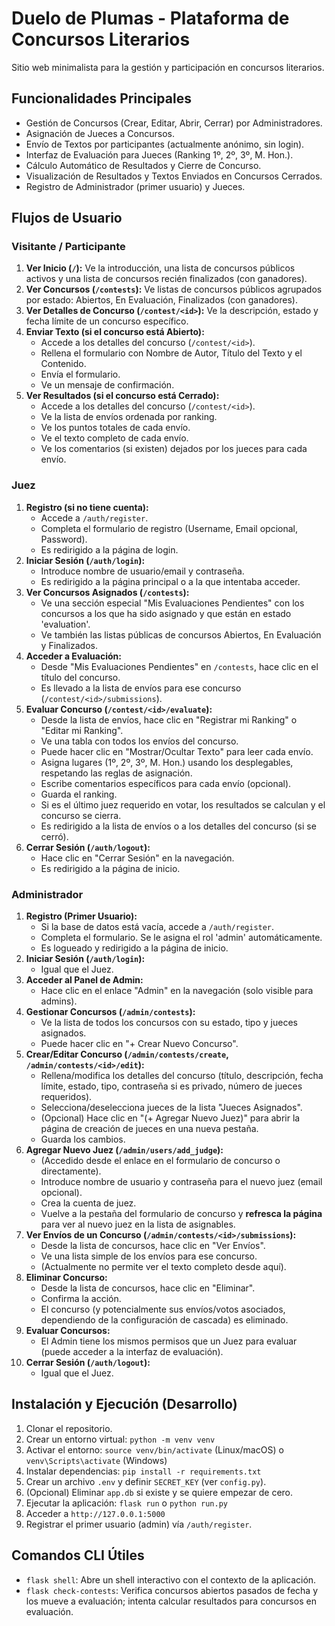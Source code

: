 # Duelo de Plumas - Plataforma de Concursos Literarios

Sitio web minimalista para la gestión y participación en concursos literarios.

## Funcionalidades Principales

*   Gestión de Concursos (Crear, Editar, Abrir, Cerrar) por Administradores.
*   Asignación de Jueces a Concursos.
*   Envío de Textos por participantes (actualmente anónimo, sin login).
*   Interfaz de Evaluación para Jueces (Ranking 1º, 2º, 3º, M. Hon.).
*   Cálculo Automático de Resultados y Cierre de Concurso.
*   Visualización de Resultados y Textos Enviados en Concursos Cerrados.
*   Registro de Administrador (primer usuario) y Jueces.

## Flujos de Usuario

### Visitante / Participante

1.  **Ver Inicio (`/`):** Ve la introducción, una lista de concursos públicos activos y una lista de concursos recién finalizados (con ganadores).
2.  **Ver Concursos (`/contests`):** Ve listas de concursos públicos agrupados por estado: Abiertos, En Evaluación, Finalizados (con ganadores).
3.  **Ver Detalles de Concurso (`/contest/<id>`):** Ve la descripción, estado y fecha límite de un concurso específico.
4.  **Enviar Texto (si el concurso está Abierto):**
    *   Accede a los detalles del concurso (`/contest/<id>`).
    *   Rellena el formulario con Nombre de Autor, Título del Texto y el Contenido.
    *   Envía el formulario.
    *   Ve un mensaje de confirmación.
5.  **Ver Resultados (si el concurso está Cerrado):**
    *   Accede a los detalles del concurso (`/contest/<id>`).
    *   Ve la lista de envíos ordenada por ranking.
    *   Ve los puntos totales de cada envío.
    *   Ve el texto completo de cada envío.
    *   Ve los comentarios (si existen) dejados por los jueces para cada envío.

### Juez

1.  **Registro (si no tiene cuenta):**
    *   Accede a `/auth/register`.
    *   Completa el formulario de registro (Username, Email opcional, Password).
    *   Es redirigido a la página de login.
2.  **Iniciar Sesión (`/auth/login`):**
    *   Introduce nombre de usuario/email y contraseña.
    *   Es redirigido a la página principal o a la que intentaba acceder.
3.  **Ver Concursos Asignados (`/contests`):**
    *   Ve una sección especial "Mis Evaluaciones Pendientes" con los concursos a los que ha sido asignado y que están en estado 'evaluation'.
    *   Ve también las listas públicas de concursos Abiertos, En Evaluación y Finalizados.
4.  **Acceder a Evaluación:**
    *   Desde "Mis Evaluaciones Pendientes" en `/contests`, hace clic en el título del concurso.
    *   Es llevado a la lista de envíos para ese concurso (`/contest/<id>/submissions`).
5.  **Evaluar Concurso (`/contest/<id>/evaluate`):**
    *   Desde la lista de envíos, hace clic en "Registrar mi Ranking" o "Editar mi Ranking".
    *   Ve una tabla con todos los envíos del concurso.
    *   Puede hacer clic en "Mostrar/Ocultar Texto" para leer cada envío.
    *   Asigna lugares (1º, 2º, 3º, M. Hon.) usando los desplegables, respetando las reglas de asignación.
    *   Escribe comentarios específicos para cada envío (opcional).
    *   Guarda el ranking.
    *   Si es el último juez requerido en votar, los resultados se calculan y el concurso se cierra.
    *   Es redirigido a la lista de envíos o a los detalles del concurso (si se cerró).
6.  **Cerrar Sesión (`/auth/logout`):**
    *   Hace clic en "Cerrar Sesión" en la navegación.
    *   Es redirigido a la página de inicio.

### Administrador

1.  **Registro (Primer Usuario):**
    *   Si la base de datos está vacía, accede a `/auth/register`.
    *   Completa el formulario. Se le asigna el rol 'admin' automáticamente.
    *   Es logueado y redirigido a la página de inicio.
2.  **Iniciar Sesión (`/auth/login`):**
    *   Igual que el Juez.
3.  **Acceder al Panel de Admin:**
    *   Hace clic en el enlace "Admin" en la navegación (solo visible para admins).
4.  **Gestionar Concursos (`/admin/contests`):**
    *   Ve la lista de todos los concursos con su estado, tipo y jueces asignados.
    *   Puede hacer clic en "+ Crear Nuevo Concurso".
5.  **Crear/Editar Concurso (`/admin/contests/create`, `/admin/contests/<id>/edit`):**
    *   Rellena/modifica los detalles del concurso (título, descripción, fecha límite, estado, tipo, contraseña si es privado, número de jueces requeridos).
    *   Selecciona/deselecciona jueces de la lista "Jueces Asignados".
    *   (Opcional) Hace clic en "(+ Agregar Nuevo Juez)" para abrir la página de creación de jueces en una nueva pestaña.
    *   Guarda los cambios.
6.  **Agregar Nuevo Juez (`/admin/users/add_judge`):**
    *   (Accedido desde el enlace en el formulario de concurso o directamente).
    *   Introduce nombre de usuario y contraseña para el nuevo juez (email opcional).
    *   Crea la cuenta de juez.
    *   Vuelve a la pestaña del formulario de concurso y **refresca la página** para ver al nuevo juez en la lista de asignables.
7.  **Ver Envíos de un Concurso (`/admin/contests/<id>/submissions`):**
    *   Desde la lista de concursos, hace clic en "Ver Envíos".
    *   Ve una lista simple de los envíos para ese concurso.
    *   (Actualmente no permite ver el texto completo desde aquí).
8.  **Eliminar Concurso:**
    *   Desde la lista de concursos, hace clic en "Eliminar".
    *   Confirma la acción.
    *   El concurso (y potencialmente sus envíos/votos asociados, dependiendo de la configuración de cascada) es eliminado.
9.  **Evaluar Concursos:**
    *   El Admin tiene los mismos permisos que un Juez para evaluar (puede acceder a la interfaz de evaluación).
10. **Cerrar Sesión (`/auth/logout`):**
    *   Igual que el Juez.

## Instalación y Ejecución (Desarrollo)

1.  Clonar el repositorio.
2.  Crear un entorno virtual: `python -m venv venv`
3.  Activar el entorno: `source venv/bin/activate` (Linux/macOS) o `venv\Scripts\activate` (Windows)
4.  Instalar dependencias: `pip install -r requirements.txt`
5.  Crear un archivo `.env` y definir `SECRET_KEY` (ver `config.py`).
6.  (Opcional) Eliminar `app.db` si existe y se quiere empezar de cero.
7.  Ejecutar la aplicación: `flask run` o `python run.py`
8.  Acceder a `http://127.0.0.1:5000`
9.  Registrar el primer usuario (admin) vía `/auth/register`.

## Comandos CLI Útiles

*   `flask shell`: Abre un shell interactivo con el contexto de la aplicación.
*   `flask check-contests`: Verifica concursos abiertos pasados de fecha y los mueve a evaluación; intenta calcular resultados para concursos en evaluación.
